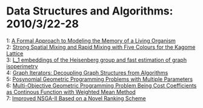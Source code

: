 # Data Structures and Algorithms: 2010/3/22-28  
1: [A Formal Approach to Modeling the Memory of a Living Organism](https://doi.org/10.48550/arXiv.1003.3821)  
2: [Strong Spatial Mixing and Rapid Mixing with Five Colours for the Kagome  Lattice](https://doi.org/10.48550/arXiv.math-ph/0701043)  
3: [L_1 embeddings of the Heisenberg group and fast estimation of graph  isoperimetry](https://doi.org/10.48550/arXiv.1003.4261)  
4: [Graph Iterators: Decoupling Graph Structures from Algorithms](https://doi.org/10.48550/arXiv.1003.4366)  
5: [Posynomial Geometric Programming Problems with Multiple Parameters](https://doi.org/10.48550/arXiv.1001.3493)  
6: [Multi-Objective Geometric Programming Problem Being Cost Coefficients as  Continous Function with Weighted Mean Method](https://doi.org/10.48550/arXiv.1002.4002)  
7: [Improved NSGA-II Based on a Novel Ranking Scheme](https://doi.org/10.48550/arXiv.1002.4005)  